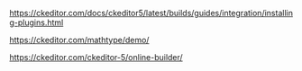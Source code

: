 https://ckeditor.com/docs/ckeditor5/latest/builds/guides/integration/installing-plugins.html

https://ckeditor.com/mathtype/demo/

https://ckeditor.com/ckeditor-5/online-builder/